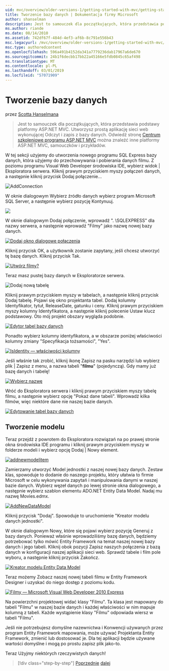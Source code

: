```yaml
---
uid: mvc/overview/older-versions-1/getting-started-with-mvc/getting-started-with-mvc-part4
title: Tworzenie bazy danych | Dokumentacja firmy Microsoft
author: shanselman
description: Jest to samouczek dla początkujących, która przedstawia podstawy platformy ASP.NET MVC. Utwórz prostą aplikację sieci web wykonującej Odczyt i zapis z bazy danych.
ms.author: riande
ms.date: 08/14/2010
ms.assetid: 742df67f-484d-4ef3-af6b-8c791e556b43
msc.legacyurl: /mvc/overview/older-versions-1/getting-started-with-mvc/getting-started-with-mvc-part4
msc.type: authoredcontent
ms.openlocfilehash: 596a491b4152da341a7779236dab17967a6de670
ms.sourcegitcommit: 24b1f6decbb17bb22a45166e5fdb0845c65af498
ms.translationtype: MT
ms.contentlocale: pl-PL
ms.lasthandoff: 03/01/2019
ms.locfileid: "57071909"
---
```

<a name="creating-a-database"></a>Tworzenie bazy danych
====================
przez [Scotta Hanselmana](https://github.com/shanselman)

> Jest to samouczek dla początkujących, która przedstawia podstawy platformy ASP.NET MVC. Utworzysz prostą aplikację sieci web wykonującej Odczyt i zapis z bazy danych. Odwiedź stronę [Centrum szkoleniowe programu ASP.NET MVC](../../../index.md) można znaleźć inne platformy ASP.NET MVC, samouczków i przykładów.


W tej sekcji użyjemy do utworzenia nowego programu SQL Express bazy danych, która użyjemy do przechowywania i pobierania danych filmu. Z poziomu programu Visual Web Developer środowiska IDE, wybierz widok | Eksploratora serwera. Kliknij prawym przyciskiem myszy połączeń danych, a następnie kliknij przycisk Dodaj połączenie...

![AddConnection](getting-started-with-mvc-part4/_static/image1.png)

W oknie dialogowym Wybierz źródło danych wybierz program Microsoft SQL Server, a następnie wybierz pozycję Kontynuuj.

![](getting-started-with-mvc-part4/_static/image2.png)

W oknie dialogowym Dodaj połączenie, wprowadź ". \SQLEXPRESS" dla nazwy serwera, a następnie wprowadź "Filmy" jako nazwę nowej bazy danych.

[![Dodaj okno dialogowe połączenia](getting-started-with-mvc-part4/_static/image4.png)](getting-started-with-mvc-part4/_static/image3.png)

Kliknij przycisk OK, a użytkownik zostanie zapytany, jeśli chcesz utworzyć tę bazę danych. Kliknij przycisk Tak.

[![Utwórz filmy?](getting-started-with-mvc-part4/_static/image6.png)](getting-started-with-mvc-part4/_static/image5.png)

Teraz masz pustej bazy danych w Eksploratorze serwera.

![Dodaj nową tabelę](getting-started-with-mvc-part4/_static/image7.png)

Kliknij prawym przyciskiem myszy w tabelach, a następnie kliknij przycisk Dodaj tabelę. Pojawi się okno projektanta tabel. Dodaj kolumny Identyfikator, tytuł, ReleaseDate, gatunku i ceny. Kliknij prawym przyciskiem myszy kolumny Identyfikatora, a następnie kliknij polecenie Ustaw klucz podstawowy. Oto mój projekt obszary wygląda podobnie.

[![Edytor tabel bazy danych](getting-started-with-mvc-part4/_static/image9.png)](getting-started-with-mvc-part4/_static/image8.png)

Ponadto wybierz kolumny identyfikatora, a w obszarze poniżej właściwości kolumny zmiany "Specyfikacja tożsamości", "Yes".

[![IsIdentity — właściwości kolumny](getting-started-with-mvc-part4/_static/image11.png)](getting-started-with-mvc-part4/_static/image10.png)

Jeśli właśnie tak zrobić, kliknij ikonę Zapisz na pasku narzędzi lub wybierz plik | Zapisz z menu, a nazwa tabeli "**filmu**" (pojedynczą). Gdy mamy już bazę danych i tabelę!

[![Wybierz nazwę](getting-started-with-mvc-part4/_static/image13.png)](getting-started-with-mvc-part4/_static/image12.png)

Wróć do Eksploratora serwera i kliknij prawym przyciskiem myszy tabelę filmu, a następnie wybierz opcję "Pokaż dane tabeli". Wprowadź kilka filmów, więc niektóre dane nie naszej bazie danych.

[![Edytowanie tabel bazy danych](getting-started-with-mvc-part4/_static/image15.png)](getting-started-with-mvc-part4/_static/image14.png)

## <a name="creating-a-model"></a>Tworzenie modelu

Teraz przejdź z powrotem do Eksploratora rozwiązań na po prawej stronie okna środowiska IDE programu i kliknij prawym przyciskiem myszy w folderze modeli i wybierz opcję Dodaj | Nowy element.

[![addnewmodelitem](getting-started-with-mvc-part4/_static/image17.png)](getting-started-with-mvc-part4/_static/image16.png)

Zamierzamy utworzyć Model jednostki z naszej nowej bazy danych. Zestaw klas, spowoduje to dodanie do naszego projektu, który ułatwia to firmie Microsoft w celu wykonywania zapytań i manipulowania danymi w naszej bazie danych. Wybierz węzeł danych po lewej stronie okna dialogowego, a następnie wybierz szablon elementu ADO.NET Entity Data Model. Nadaj mu nazwę Movies.edmx.

[![AddNewDataModel](getting-started-with-mvc-part4/_static/image19.png)](getting-started-with-mvc-part4/_static/image18.png)

Kliknij przycisk "Dodaj". Spowoduje to uruchomienie "Kreator modelu danych jednostki".

W oknie dialogowym Nowy, które się pojawi wybierz pozycję Generuj z bazy danych. Ponieważ właśnie wprowadziliśmy bazę danych, będziemy potrzebować tylko mówić Entity Framework na temat naszej nowej bazy danych i jego tabeli. Kliknij obok pozycji Zapisz naszych połączenia z bazą danych w konfiguracji naszej aplikacji sieci web. Sprawdź tabele i film pole wyboru, a następnie kliknij przycisk Zakończ.

[![Kreator modelu Entity Data Model](getting-started-with-mvc-part4/_static/image21.png)](getting-started-with-mvc-part4/_static/image20.png)

Teraz możemy Zobacz naszej nowej tabeli filmu w Entity Framework Designer i uzyskać do niego dostęp z poziomu kodu.

[![Filmy — Microsoft Visual Web Developer 2010 Express](getting-started-with-mvc-part4/_static/image23.png)](getting-started-with-mvc-part4/_static/image22.png)

Na powierzchni projektowej widać klasy "Filmu". Ta klasa jest mapowany do tabeli "Filmu" w naszej bazie danych i każdej właściwości w nim mapuje kolumną z tabeli. Każde wystąpienie klasy "Filmu" odpowiada wiersz w tabeli "Filmu".

Jeśli nie potrzebujesz domyślne nazewnictwa i Konwencji używanych przez program Entity Framework mapowania, może używać Projektanta Entity Framework, zmienić lub dostosować je. Dla tej aplikacji będzie używane wartości domyślne i mogą po prostu zapisz plik jako-to.

Teraz Użyjmy niektórych rzeczywistych danych!

> [!div class="step-by-step"]
> [Poprzednie](getting-started-with-mvc-part3.md)
> [dalej](getting-started-with-mvc-part5.md)
